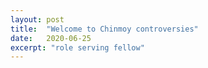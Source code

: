 ```yaml
---
layout: post
title:  "Welcome to Chinmoy controversies"
date:   2020-06-25
excerpt: "role serving fellow"
---
```

